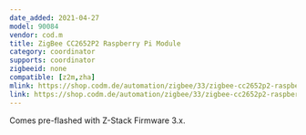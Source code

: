 ```yaml
---
date_added: 2021-04-27
model: 90084
vendor: cod.m
title: ZigBee CC2652P2 Raspberry Pi Module
category: coordinator
supports: coordinator
zigbeeid: none
compatible: [z2m,zha]
mlink: https://shop.codm.de/automation/zigbee/33/zigbee-cc2652p2-raspberry-pi-module
link: https://shop.codm.de/automation/zigbee/33/zigbee-cc2652p2-raspberry-pi-module
---
```


Comes pre-flashed with Z-Stack Firmware 3.x. 
